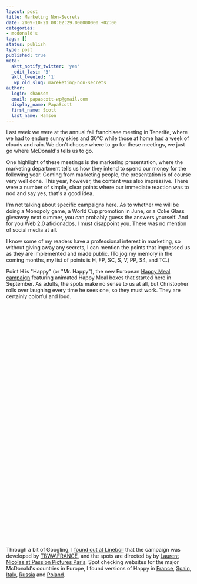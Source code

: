 ```yaml
---
layout: post
title: Marketing Non-Secrets
date: 2009-10-21 08:02:29.000000000 +02:00
categories:
- mcdonald's
tags: []
status: publish
type: post
published: true
meta:
  aktt_notify_twitter: 'yes'
  _edit_last: '3'
  aktt_tweeted: '1'
  _wp_old_slug: mareketing-non-secrets
author:
  login: shanson
  email: papascott-wp@gmail.com
  display_name: PapaScott
  first_name: Scott
  last_name: Hanson
---
```

<p>Last week we were at the annual fall franchisee meeting in Tenerife, where we had to endure sunny skies and 30&deg;C while those at home had a week of clouds and rain. We don't choose where to go for these meetings, we just go where McDonald's tells us to go. </p>
<p>One highlight of these meetings is the marketing presentation, where the marketing department tells us how they intend to spend our money for the following year. Coming from marketing people, the presentation is of course very well done. This year, however, the content was also impressive. There were a number of simple, clear points where our immediate reaction was to nod and say yes, that's a good idea. </p>
<p>I'm not talking about specific campaigns here. As to whether we will be doing a Monopoly game, a World Cup promotion in June, or a Coke Glass giveaway next summer, you can probably guess the answers yourself. And for you Web 2.0 aficionados, I must disappoint you. There was no mention of social media at all. </p>
<p>I know some of my readers have a professional interest in marketing, so without giving away any secrets, I can mention the points that impressed us as they are implemented and made public. (To jog my memory in the coming months, my list of points is H, FP, SC, S, V, PP, S4, and TC.)</p>
<p>Point H is "Happy" (or "Mr. Happy"), the new European <a href="http://www.happymeal.de/">Happy Meal campaign</a> featuring animated Happy Meal boxes that started here in September. As adults, the spots make no sense to us at all, but Christopher rolls over laughing every time he sees one, so they must work. They are certainly colorful and loud.</p>
<p><object width="500" height="315"><param name="movie" value="http://www.youtube-nocookie.com/v/1XJAHI7FOY8&hl=en&fs=1&rel=0&border=1" /><param name="allowFullScreen" value="true" /><param name="allowscriptaccess" value="always" /><embed src="http://www.youtube-nocookie.com/v/1XJAHI7FOY8&hl=en&fs=1&rel=0&border=1" type="application/x-shockwave-flash" allowscriptaccess="always" allowfullscreen="true" width="500" height="315"></embed></object></p>
<p><object width="500" height="315"><param name="movie" value="http://www.youtube-nocookie.com/v/r0fQscUPtF0&hl=en&fs=1&rel=0&border=1" /><param name="allowFullScreen" value="true" /><param name="allowscriptaccess" value="always" /><embed src="http://www.youtube-nocookie.com/v/r0fQscUPtF0&hl=en&fs=1&rel=0&border=1" type="application/x-shockwave-flash" allowscriptaccess="always" allowfullscreen="true" width="500" height="315"></embed></object></p>
<p>Through a bit of Googling, I <a href="http://lineboil.com/2009/09/mcdonalds-infectious-happy-meal-campaign/">found out at Lineboil</a> that the campaign was developed by <a href="http://www.tbwa-france.com/">TBWA\FRANCE</a>, and the spots are directed by by <a href="http://www.passion-pictures.com/flash.html#page=d9">Laurent Nicolas at Passion Pictures Paris</a>. Spot checking websites for the major McDonald's countries in Europe, I found versions of Happy in <a href="http://www.happymeal.fr/">France</a>, <a href="http://www.mcdonalds.es/">Spain</a>, <a href="http://www.mcdonalds.it/#/op-special-mr-happy2/">Italy</a>, <a href="http://www.mcdonalds.ru/?ver=flash">Russia</a> and <a href="http://www.happymeal.pl/">Poland</a>.</p>
<p><object width="500" height="315"><param name="movie" value="http://www.youtube-nocookie.com/v/wPrag_tUgFY&hl=en&fs=1&rel=0&border=1" /><param name="allowFullScreen" value="true" /><param name="allowscriptaccess" value="always" /><embed src="http://www.youtube-nocookie.com/v/wPrag_tUgFY&hl=en&fs=1&rel=0&border=1" type="application/x-shockwave-flash" allowscriptaccess="always" allowfullscreen="true" width="500" height="315"></embed></object></p>
